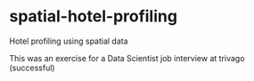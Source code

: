 # spatial-hotel-profiling
Hotel profiling using spatial data

This was an exercise for a Data Scientist job interview at trivago (successful)
